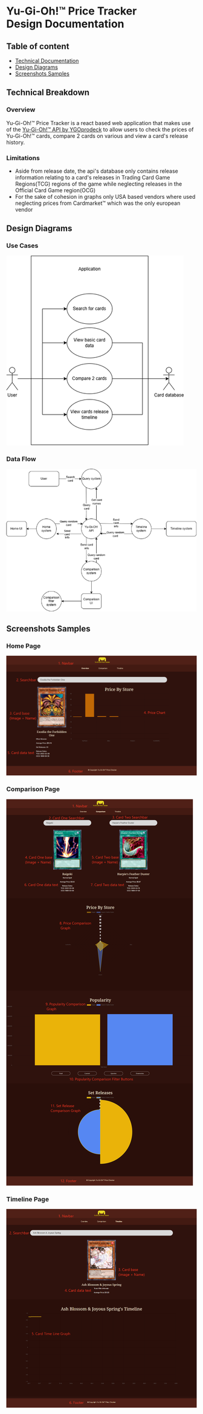# Yu-Gi-Oh!&trade; Price Tracker <br>Design Documentation


## Table of content
- [Technical Documentation](#technical-breakdown)
- [Design Diagrams](#design-diagrams)
- [Screenshots Samples](#screenshots-samples)

## Technical Breakdown
### Overview
Yu-Gi-Oh!&trade; Price Tracker is a react based web application that makes use of the [Yu-Gi-Oh!&trade; API by YGOprodeck](https://ygoprodeck.com/api-guide/) to allow users to check the prices of Yu-Gi-Oh!&trade; cards, compare 2 cards on various and view a card's release history.

### Limitations
- Aside from release date, the api's database only contains release information relating to a card's releases in Trading Card Game Regions(TCG) regions of the game while neglecting releases in the Official Card Game region(OCG)
- For the sake of cohesion in graphs only USA based vendors where used neglecting prices from Cardmarket&trade; which was the only european vendor

## Design Diagrams
### Use Cases
![Use Case Diagram](/documentation/design_diagrams/UseCase.png)
### Data Flow
![Data Flow Diagram](/documentation/design_diagrams/DataFlow.png)
## Screenshots Samples

### Home Page
![Home Page](/documentation/screenshots/Home%20Page.png)
### Comparison Page
![Comparison Page](/documentation/screenshots/Comparison%20Page.png)
### Timeline Page
![Timeline Page](/documentation/screenshots/Timeline%20Page.png)